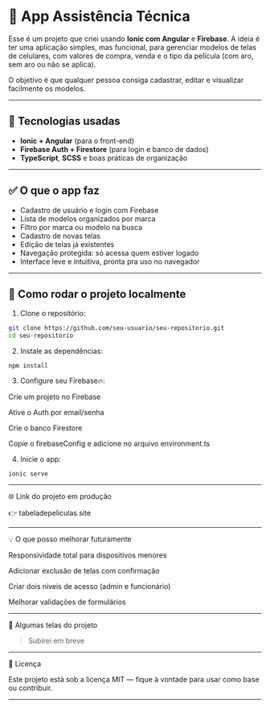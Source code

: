 # 📲 App Assistência Técnica

Esse é um projeto que criei usando **Ionic com Angular** e **Firebase**. A ideia é ter uma aplicação simples, mas funcional, para gerenciar modelos de telas de celulares, com valores de compra, venda e o tipo da película (com aro, sem aro ou não se aplica).

O objetivo é que qualquer pessoa consiga cadastrar, editar e visualizar facilmente os modelos.

---

## 🔧 Tecnologias usadas

- **Ionic + Angular** (para o front-end)
- **Firebase Auth + Firestore** (para login e banco de dados)
- **TypeScript**, **SCSS** e boas práticas de organização

---

## ✅ O que o app faz

- Cadastro de usuário e login com Firebase
- Lista de modelos organizados por marca
- Filtro por marca ou modelo na busca
- Cadastro de novas telas
- Edição de telas já existentes
- Navegação protegida: só acessa quem estiver logado
- Interface leve e intuitiva, pronta pra uso no navegador

---

## 🚀 Como rodar o projeto localmente

1. Clone o repositório:
```bash
git clone https://github.com/seu-usuario/seu-repositorio.git
cd seu-repositorio
```
2. Instale as dependências:
```
npm install
```
3. Configure seu Firebase🔥:

Crie um projeto no Firebase

Ative o Auth por email/senha

Crie o banco Firestore

Copie o firebaseConfig e adicione no arquivo environment.ts


4. Inicie o app:
```
ionic serve
```

---

🌐 Link do projeto em produção

👉 tabeladepeliculas.site

---

💡 O que posso melhorar futuramente

Responsividade total para dispositivos menores

Adicionar exclusão de telas com confirmação

Criar dois níveis de acesso (admin e funcionário)

Melhorar validações de formulários

---

📸 Algumas telas do projeto

> Subirei em breve


---

📄 Licença

Este projeto está sob a licença MIT — fique à vontade para usar como base ou contribuir.


---

